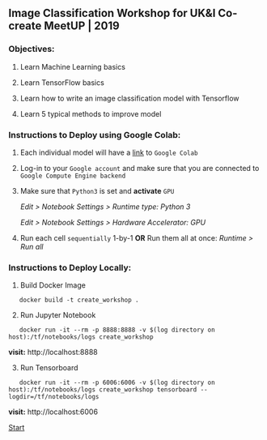 ## Image Classification Workshop for UK&I Co-create MeetUP | 2019

### Objectives:

1. Learn Machine Learning basics

2. Learn TensorFlow basics

3. Learn how to write an image classification model with Tensorflow

4. Learn 5 typical methods to improve model
   
### Instructions to Deploy using Google Colab:

1. Each individual model will have a [link](https://colab.research.google.com/notebooks/welcome.ipynb#recent=true) to `Google Colab`

2. Log-in to your `Google account` and make sure that you are connected to `Google Compute Engine backend`

3. Make sure that `Python3` is set and **activate** `GPU`

   *Edit > Notebook Settings > Runtime type: Python 3*
   
   *Edit > Notebook Settings > Hardware Accelerator: GPU*

4. Run each cell `sequentially` 1-by-1 **OR** Run them all at once: *Runtime > Run all* 

### Instructions to Deploy Locally:

1. Build Docker Image
``` shell
   docker build -t create_workshop .
```

2. Run Jupyter Notebook
``` shell
   docker run -it --rm -p 8888:8888 -v $(log directory on host):/tf/notebooks/logs create_workshop
```
   **visit:** http://localhost:8888
   
3. Run Tensorboard
``` shell
   docker run -it --rm -p 6006:6006 -v $(log directory on host):/tf/notebooks/logs create_workshop tensorboard --logdir=/tf/notebooks/logs
```
   **visit:** http://localhost:6006

<div align="centre">
   
   [Start](./model_1.ipynb)
</div>
